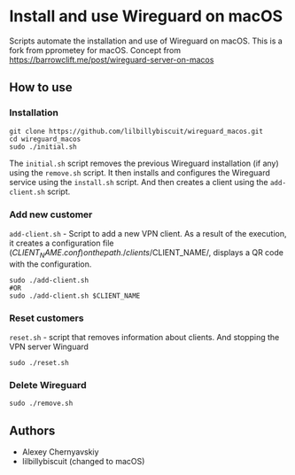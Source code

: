 # Install and use Wireguard on macOS
Scripts automate the installation and use of Wireguard on macOS.
This is a fork from pprometey for macOS.
Concept from https://barrowclift.me/post/wireguard-server-on-macos


## How to use

### Installation
```
git clone https://github.com/lilbillybiscuit/wireguard_macos.git
cd wireguard_macos
sudo ./initial.sh
```

The `initial.sh` script removes the previous Wireguard installation (if any) using the `remove.sh` script. It then installs and configures the Wireguard service using the `install.sh` script. And then creates a client using the `add-client.sh` script.

### Add new customer
`add-client.sh` - Script to add a new VPN client. As a result of the execution, it creates a configuration file ($CLIENT_NAME.conf) on the path ./clients/$CLIENT_NAME/, displays a QR code with the configuration.

```
sudo ./add-client.sh
#OR
sudo ./add-client.sh $CLIENT_NAME
```

### Reset customers
`reset.sh` - script that removes information about clients. And stopping the VPN server Winguard
```
sudo ./reset.sh
```

### Delete Wireguard
```
sudo ./remove.sh
```
## Authors
- Alexey Chernyavskiy
- lilbillybiscuit (changed to macOS)
